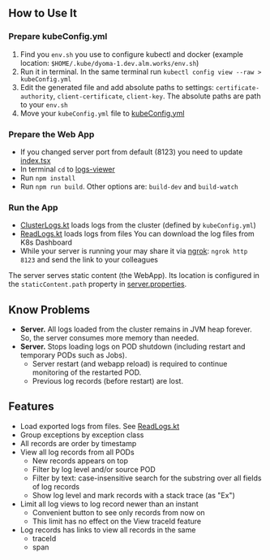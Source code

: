 ## How to Use It
### Prepare kubeConfig.yml
1. Find you `env.sh` you use to configure kubectl and docker (example location: `$HOME/.kube/dyoma-1.dev.alm.works/env.sh`)
2. Run it in terminal. In the same terminal run `kubectl config view --raw > kubeConfig.yml`
3. Edit the generated file and add absolute paths to settings: `certificate-authority`, `client-certificate`, `client-key`.
   The absolute paths are path to your `env.sh`
4. Move your `kubeConfig.yml` file to [kubeConfig.yml](src/main/resources/com/almworks/dyoma/kubenetes/logs/server/kubeConfig.yml)

### Prepare the Web App
* If you changed server port from default (8123) you need to update [index.tsx](logs-viewer/src/ui/index.tsx)
* In terminal `cd` to [logs-viewer](logs-viewer)
* Run `npm install`
* Run `npm run build`. Other options are: `build-dev` and `build-watch`

### Run the App
 * [ClusterLogs.kt](src/main/kotlin/com/almworks/dyoma/kubenetes/logs/apps/ClusterLogs.kt) loads logs from the cluster (defined by `kubeConfig.yml`)
 * [ReadLogs.kt](src/main/kotlin/com/almworks/dyoma/kubenetes/logs/apps/ReadLogs.kt) loads logs from files 
   You can download the log files from K8s Dashboard
 * While your server is running your may share it via [ngrok](https://ngrok.com/): `ngrok http 8123` and send the link to your colleagues 

The server serves static content (the WebApp). 
Its location is configured in the `staticContent.path` property in [server.properties](src/main/resources/com/almworks/dyoma/kubenetes/logs/server/server.properties). 

## Know Problems
* **Server.** All logs loaded from the cluster remains in JVM heap forever. So, the server consumes more memory than needed.
* **Server.** Stops loading logs on POD shutdown (including restart and temporary PODs such as Jobs).
  * Server restart (and webapp reload) is required to continue monitoring of the restarted POD. 
  * Previous log records (before restart) are lost. 

## Features
* Load exported logs from files. See [ReadLogs.kt](src/main/kotlin/com/almworks/dyoma/kubenetes/logs/apps/ReadLogs.kt)
* Group exceptions by exception class
* All records are order by timestamp
* View all log records from all PODs
  * New records appears on top
  * Filter by log level and/or source POD
  * Filter by text: case-insensitive search for the substring over all fields of log records
  * Show log level and mark records with a stack trace (as "Ex") 
* Limit all log views to log record newer than an instant
  * Convenient button to see only records from now on
  * This limit has no effect on the View traceId feature
* Log records has links to view all records in the same
  * traceId
  * span